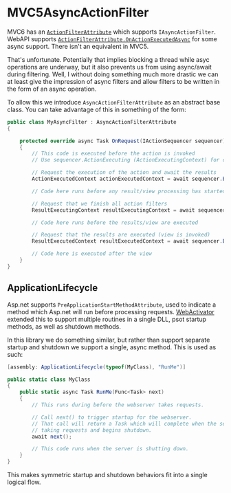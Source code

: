 # MVC5AsyncActionFilter

MVC6 has an [`ActionFilterAttribute`][ActionFilterAttribute] which supports `IAsyncActionFilter`.  WebAPI supports [`ActionFilterAttribute.OnActionExecutedAsync`][WebAPIAsync] for some async support.  There isn't an equivalent in MVC5.

That's unfortunate.  Potentially that implies blocking a thread while asyc operations
are underway, but it also prevents us from using async/await during filtering.  Well, I without doing something much more drastic we can at least give the impression of async filters and allow filters to be written in the form of an async operation.

To allow this we introduce `AsyncActionFilterAttribute` as an abstract base class.  You can take advantage of this in something of the form:

```cs
public class MyAsyncFilter : AsyncActionFilterAttribute
{

    protected override async Task OnRequest(IActionSequencer sequencer)
    {
        // This code is executed before the action is invoked
        // Use sequencer.ActionExecuting (ActionExecutingContext) for context

        // Request the execution of the action and await the results
        ActionExecutedContext actionExecutedContext = await sequencer.ExecuteAction();

        // Code here runs before any result/view processing has started

        // Request that we finish all action filters
        ResultExecutingContext resultExecutingContext = await sequencer.CompleteActionProcessing();

        // Code here runs before the results/view are executed

        // Request that the results are executed (view is invoked)
        ResultExecutedContext resultExecutedContext = await sequencer.ExecuteResult();

        // Code here is executed after the view
    }
}
```

[ActionFilterAttribute]:https://github.com/aspnet/Mvc/blob/dev/src/Microsoft.AspNet.Mvc.Core/Filters/ActionFilterAttribute.cs "opt"
[WebAPIAsync]:https://msdn.microsoft.com/en-us/library/system.web.http.filters.actionfilterattribute.onactionexecutedasync%28v=vs.118%29.aspx

## ApplicationLifecycle

Asp.net supports `PreApplicationStartMethodAttribute`, used to indicate a method which Asp.net
will run before processing requests.  [WebActivator] extended this to support
multiple routines in a single DLL, psot startup methods, as well as shutdown methods.

In this library we do something similar, but rather than support separate startup and shutdown
we support a single, async method.  This is used as such:

```cs
[assembly: ApplicationLifecycle(typeof(MyClass), "RunMe")]

public static class MyClass
{
    public static async Task RunMe(Func<Task> next)
    {
        // This runs during before the webserver takes requests.

        // Call next() to trigger startup for the webserver.
        // That call will return a Task which will complete when the server is finished
        // taking requests and begins shutdown.
        await next();

        // This code runs when the server is shutting down.
    }
}
```

This makes symmetric startup and shutdown behaviors fit into a single logical flow.

[WebActivator]:https://github.com/davidebbo/WebActivator
